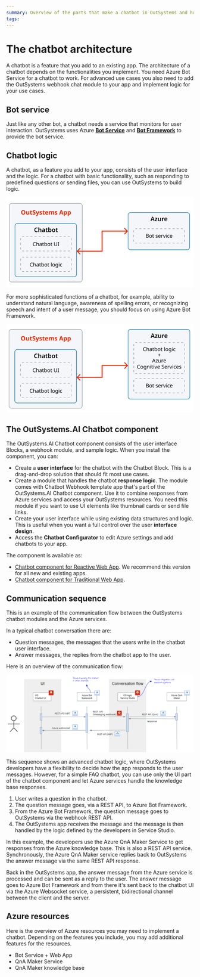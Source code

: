 ```yaml
---
summary: Overview of the parts that make a chatbot in OutSystems and how they function together.
tags:
---
```


# The chatbot architecture

A chatbot is a feature that you add to an existing app. The architecture of a chatbot depends on the functionalities you implement. You need Azure Bot Service for a chatbot to work. For advanced use cases you also need to add the OutSystems webhook chat module to your app and implement logic for your use cases. 

## Bot service

Just like any other bot, a chatbot needs a service that monitors for user interaction. OutSystems uses Azure [**Bot Service**](https://azure.microsoft.com/en-us/services/bot-services/) and [**Bot Framework**](https://docs.microsoft.com/en-us/azure/bot-service/index-bf-sdk?view=azure-bot-service-4.0) to provide the bot service.

## Chatbot logic

A chatbot, as a feature you add to your app, consists of the user interface and the logic. For a chatbot with basic functionality, such as responding to predefined questions or sending files, you can use OutSystems to build logic.

![Azure bot service and OutSystems logic](images/chatbot-architecture-logic-outsystems-dia.png?width=400)

For more sophisticated functions of a chatbot, for example, ability to understand natural language, awareness of spelling errors, or recognizing speech and intent of a user message, you should focus on using Azure Bot Framework.

![Azure bot service and Azure logic](images/chatbot-architecture-logic-azure-dia.png?width=400)

## The OutSystems.AI Chatbot component

The OutSystems.AI Chatbot component consists of the user interface Blocks, a webhook module, and sample logic. When you install the component, you can:

* Create a **user interface** for the chatbot with the Chatbot Block. This is a drag-and-drop solution that should fit most use cases.
* Create a module that handles the chatbot **response logic**. The module comes with Chatbot Webhook template app that's part of the OutSystems.AI Chatbot component. Use it to combine responses from Azure services and access your OutSystems resources. You need this module if you want to use UI elements like thumbnail cards or send file links.
* Create your user interface while using existing data structures and logic. This is useful when you want a full control over the user **interface design**.
* Access the **Chatbot Configurator** to edit Azure settings and add chatbots to your app.

The component is available as:

* [Chatbot component for Reactive Web App](https://www.outsystems.com/forge/component-overview/7315/outsystems-ai-chatbot-reactive). We recommend this version for all new and existing apps.
* [Chatbot component for Traditional Web App](https://www.outsystems.com/forge/component-overview/5886/).

## Communication sequence

This is an example of the communication flow between the OutSystems chatbot modules and the Azure services.

In a typical chatbot conversation there are:

* Question messages, the messages that the users write in the chatbot user interface.
* Answer messages, the replies from the chatbot app to the user.

Here is an overview of the communication flow:

![communication sequence diagram](images/azure-chatbot-communication-dia.png?width=700)

<div class="info" markdown="1">

This sequence shows an advanced chatbot logic, where OutSystems developers have a flexibility to decide how the app responds to the user messages. However, for a simple FAQ chatbot, you can use only the UI part of the chatbot component and let Azure services handle the knowledge base responses.

</div>

1. User writes a question in the chatbot.
2. The question message goes, via a REST API, to Azure Bot Framework.
3. From the Azure Bot Framework, the question message goes to OutSystems via the webhook REST API.
4. The OutSystems app receives the message and the message is then handled by the logic defined by the developers in Service Studio.

In this example, the developers use the Azure QnA Maker Service to get responses from the Azure knowledge base. This is also a REST API service. Synchronously, the Azure QnA Maker service replies back to OutSystems the answer message via the same REST API response.

Back in the OutSystems app, the answer message from the Azure service is processed and can be sent as a reply to the user. The answer message goes to Azure Bot Framework and from there it's sent back to the chatbot UI via the Azure Websocket service, a persistent, bidirectional channel between the client and the server.

## Azure resources

Here is the overview of Azure resources you may need to implement a chatbot. Depending on the features you include, you may add additional features for the resources.

* Bot Service + Web App
* QnA Maker Service
* QnA Maker knowledge base
